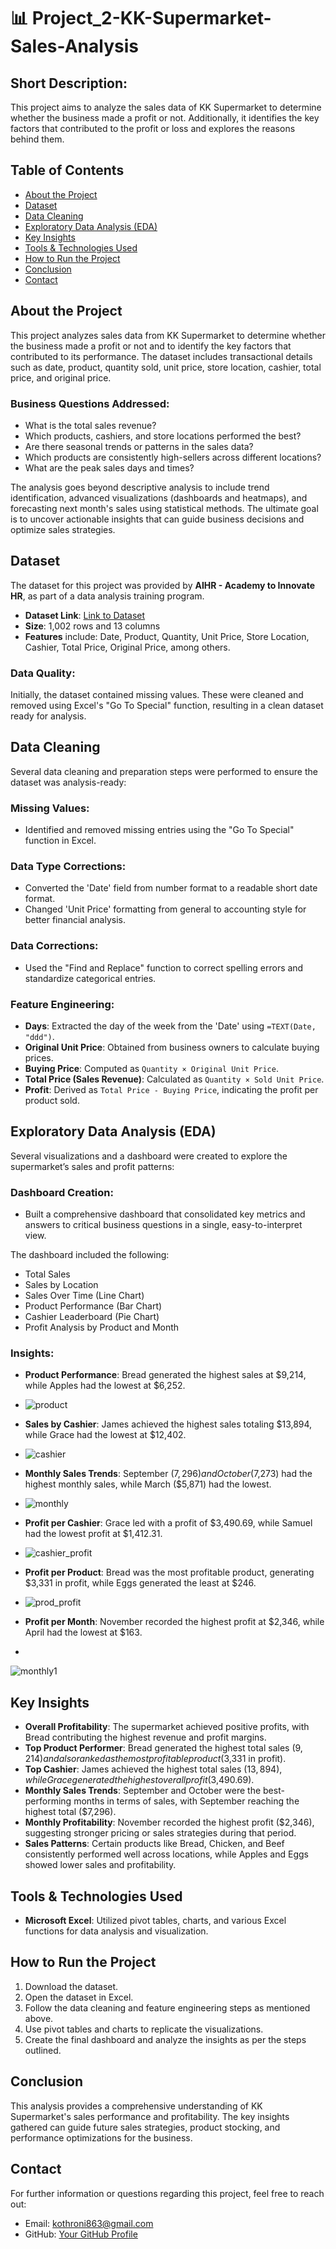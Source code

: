# 📊 Project_2-KK-Supermarket-Sales-Analysis

## Short Description:
This project aims to analyze the sales data of KK Supermarket to determine whether the business made a profit or not. Additionally, it identifies the key factors that contributed to the profit or loss and explores the reasons behind them.

## Table of Contents
- [About the Project](#about-the-project)
- [Dataset](#dataset)
- [Data Cleaning](#data-cleaning)
- [Exploratory Data Analysis (EDA)](#exploratory-data-analysis-eda)
- [Key Insights](#key-insights)
- [Tools & Technologies Used](#tools-technologies-used)
- [How to Run the Project](#how-to-run-the-project)
- [Conclusion](#conclusion)
- [Contact](#contact)

## About the Project
This project analyzes sales data from KK Supermarket to determine whether the business made a profit or not and to identify the key factors that contributed to its performance. The dataset includes transactional details such as date, product, quantity sold, unit price, store location, cashier, total price, and original price.

### Business Questions Addressed:
- What is the total sales revenue?
- Which products, cashiers, and store locations performed the best?
- Are there seasonal trends or patterns in the sales data?
- Which products are consistently high-sellers across different locations?
- What are the peak sales days and times?

The analysis goes beyond descriptive analysis to include trend identification, advanced visualizations (dashboards and heatmaps), and forecasting next month's sales using statistical methods. The ultimate goal is to uncover actionable insights that can guide business decisions and optimize sales strategies.

## Dataset
The dataset for this project was provided by **AIHR - Academy to Innovate HR**, as part of a data analysis training program.

- **Dataset Link**: [Link to Dataset](  https://aihr.ac/3TQ8tXD
) 
- **Size**: 1,002 rows and 13 columns
- **Features** include: Date, Product, Quantity, Unit Price, Store Location, Cashier, Total Price, Original Price, among others.

### Data Quality:
Initially, the dataset contained missing values. These were cleaned and removed using Excel's "Go To Special" function, resulting in a clean dataset ready for analysis.

## Data Cleaning
Several data cleaning and preparation steps were performed to ensure the dataset was analysis-ready:

### Missing Values:
- Identified and removed missing entries using the "Go To Special" function in Excel.

### Data Type Corrections:
- Converted the 'Date' field from number format to a readable short date format.
- Changed 'Unit Price' formatting from general to accounting style for better financial analysis.

### Data Corrections:
- Used the "Find and Replace" function to correct spelling errors and standardize categorical entries.

### Feature Engineering:
- **Days**: Extracted the day of the week from the 'Date' using `=TEXT(Date, "ddd")`.
- **Original Unit Price**: Obtained from business owners to calculate buying prices.
- **Buying Price**: Computed as `Quantity × Original Unit Price`.
- **Total Price (Sales Revenue)**: Calculated as `Quantity × Sold Unit Price`.
- **Profit**: Derived as `Total Price - Buying Price`, indicating the profit per product sold.

## Exploratory Data Analysis (EDA)
Several visualizations and a dashboard were created to explore the supermarket’s sales and profit patterns:

### Dashboard Creation:
- Built a comprehensive dashboard that consolidated key metrics and answers to critical business questions in a single, easy-to-interpret view. 

The dashboard included the following:
- Total Sales
- Sales by Location
- Sales Over Time (Line Chart)
- Product Performance (Bar Chart)
- Cashier Leaderboard (Pie Chart)
- Profit Analysis by Product and Month

### Insights:
- **Product Performance**: Bread generated the highest sales at $9,214, while Apples had the lowest at $6,252.
-   ![product](https://github.com/user-attachments/assets/e1a8a4a5-2096-49d3-9fbc-0d25201b4ae8)

- **Sales by Cashier**: James achieved the highest sales totaling $13,894, while Grace had the lowest at $12,402.
-   ![cashier](https://github.com/user-attachments/assets/bb003939-29b4-4650-9431-4fa359ba3ec3)

- **Monthly Sales Trends**: September ($7,296) and October ($7,273) had the highest monthly sales, while March ($5,871) had the lowest.
-  ![monthly](https://github.com/user-attachments/assets/6127f87d-1e81-45a5-a695-3330bb52b738)

- **Profit per Cashier**: Grace led with a profit of $3,490.69, while Samuel had the lowest profit at $1,412.31.
-    ![cashier_profit](https://github.com/user-attachments/assets/80de83a1-fefb-40d6-b5eb-5a68f2836f62)

- **Profit per Product**: Bread was the most profitable product, generating $3,331 in profit, while Eggs generated the least at $246.
-  ![prod_profit](https://github.com/user-attachments/assets/8e0e9a87-ccd0-4a61-b625-53e1ab420a67)

- **Profit per Month**: November recorded the highest profit at $2,346, while April had the lowest at $163.
- 
![monthly1](https://github.com/user-attachments/assets/536f8e67-6913-47d9-9e4d-4b583a244996)


## Key Insights
- **Overall Profitability**: The supermarket achieved positive profits, with Bread contributing the highest revenue and profit margins.
- **Top Product Performer**: Bread generated the highest total sales ($9,214) and also ranked as the most profitable product ($3,331 in profit).
- **Top Cashier**: James achieved the highest total sales ($13,894), while Grace generated the highest overall profit ($3,490.69).
- **Monthly Sales Trends**: September and October were the best-performing months in terms of sales, with September reaching the highest total ($7,296).
- **Monthly Profitability**: November recorded the highest profit ($2,346), suggesting stronger pricing or sales strategies during that period.
- **Sales Patterns**: Certain products like Bread, Chicken, and Beef consistently performed well across locations, while Apples and Eggs showed lower sales and profitability.

## Tools & Technologies Used
- **Microsoft Excel**: Utilized pivot tables, charts, and various Excel functions for data analysis and visualization.

## How to Run the Project
1. Download the dataset.
2. Open the dataset in Excel.
3. Follow the data cleaning and feature engineering steps as mentioned above.
4. Use pivot tables and charts to replicate the visualizations.
5. Create the final dashboard and analyze the insights as per the steps outlined.

## Conclusion
This analysis provides a comprehensive understanding of KK Supermarket's sales performance and profitability. The key insights gathered can guide future sales strategies, product stocking, and performance optimizations for the business.

## Contact
For further information or questions regarding this project, feel free to reach out:

- Email: [kothroni863@gmail.com](mailto:your-email@example.com)
- GitHub: [Your GitHub Profile](https://github.com/SteveRonald)


